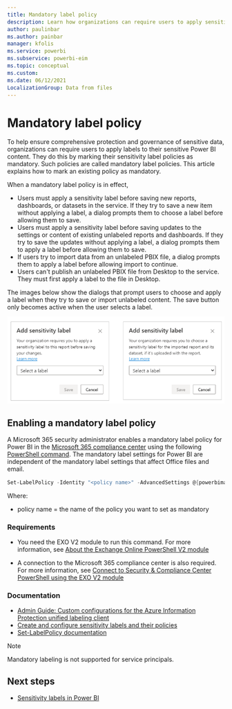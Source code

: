 ```yaml
---
title: Mandatory label policy
description: Learn how organizations can require users to apply sensitivity labels with a mandatory label policy
author: paulinbar
ms.author: painbar
manager: kfolis
ms.service: powerbi
ms.subservice: powerbi-eim
ms.topic: conceptual
ms.custom:
ms.date: 06/12/2021
LocalizationGroup: Data from files
---
```

# Mandatory label policy

To help ensure comprehensive protection and governance of sensitive data, organizations can require users to apply labels to their sensitive Power BI content. They do this by marking their sensitivity label policies as mandatory. Such policies are called mandatory label policies. This article explains how to mark an existing policy as mandatory.

When a mandatory label policy is in effect, 
* Users must apply a sensitivity label before saving new reports, dashboards, or datasets in the service. If they try to save a new item without applying a label, a dialog prompts them to choose a label before allowing them to save.
* Users must apply a sensitivity label before saving updates to the settings or content of existing unlabeled reports and dashboards. If they try to save the updates without applying a label, a dialog prompts them to apply a label before allowing them to save.
* If users try to import data from an unlabeled PBIX file, a dialog prompts them to apply a label before allowing import to continue.
* Users can't publish an unlabeled PBIX file from Desktop to the service. They must first apply a label to the file in Desktop.

The images below show the dialogs that prompt users to choose and apply a label when they try to save or import unlabeled content. The save button only becomes active when the user selects a label.

![Screenshot of mandatory label dialog.](media/service-security-sensitivity-label-mandatory-label-policy/mandatory-labels-dialog.png)

## Enabling a mandatory label policy

A Microsoft 365 security administrator enables a mandatory label policy for Power BI in the [Microsoft 365 compliance center](https://compliance.microsoft.com/informationprotection) using the following [PowerShell command](/powershell/module/exchange/set-labelpolicy). The mandatory label settings for Power BI are independent of the mandatory label settings that affect Office files and email.

```powershell
Set-LabelPolicy -Identity "<policy name>" -AdvancedSettings @{powerbimandatory="true"}
```

Where:

* policy name = the name of the policy you want to set as mandatory

### Requirements
 
* You need the EXO V2 module to run this command. For more information, see [About the Exchange Online PowerShell V2 module](/powershell/exchange/exchange-online-powershell-v2#install-and-maintain-the-exo-v2-module)

* A connection to the Microsoft 365 compliance center is also required. For more information, see [Connect to Security & Compliance Center PowerShell using the EXO V2 module](/powershell/exchange/connect-to-scc-powershell)

### Documentation

* [Admin Guide: Custom configurations for the Azure Information Protection unified labeling client](/azure/information-protection/rms-client/clientv2-admin-guide-customizations#available-advanced-settings-for-labels)
* [Create and configure sensitivity labels and their policies](/microsoft-365/compliance/create-sensitivity-labels#use-powershell-for-sensitivity-labels-and-their-policies)
* [Set-LabelPolicy documentation](/powershell/module/exchange/set-labelpolicy)

>[!NOTE]
> Mandatory labeling is not supported for service principals.

## Next steps

* [Sensitivity labels in Power BI](service-security-sensitivity-label-overview.md)